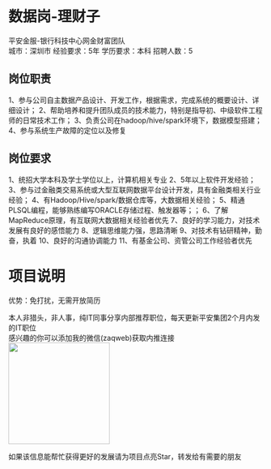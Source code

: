 # 数据岗-理财子
平安金服-银行科技中心网金财富团队  
城市：深圳市 经验要求：5年 学历要求：本科  招聘人数：5

## 岗位职责
1、参与公司自主数据产品设计、开发工作，根据需求，完成系统的概要设计、详细设计；
 2、帮助培养和提升团队成员的技术能力，特别是指导初、中级软件工程师的日常技术工作；
 3、负责公司在hadoop/hive/spark环境下，数据模型搭建；
 4、参与系统生产故障的定位以及修复

## 岗位要求
1、统招大学本科及学士学位以上，计算机相关专业
 2、5年以上软件开发经验；
 3、参与过金融类交易系统或大型互联网数据平台设计开发，具有金融类相关行业经验；
 4、有Hadoop/Hive/spark/数据仓库等，大数据相关经验；
 5、精通PLSQL编程，能够熟练编写ORACLE存储过程、触发器等；；
 6、了解MapReduce原理，有互联网大数据相关经验者优先
 7、良好的学习能力，对技术发展有良好的感悟能力
 8、逻辑思维能力强，思路清晰
 9、对技术有钻研精神，勤奋，执着
 10、良好的沟通协调能力
 11、有基金公司、资管公司工作经验者优先

# 项目说明

优势：免打扰，无需开放简历

本人非猎头，非人事，纯IT同事分享内部推荐职位，每天更新平安集团2个月内发的IT职位  
感兴趣的你可以添加我的微信(zaqweb)获取内推连接  
<img src="https://github.com/zaqweb/PA-IT-JOBS/blob/master/WechatICode.jpeg"  height="200" width="200">

如果该信息能帮忙获得更好的发展请为项目点亮Star，转发给有需要的朋友




